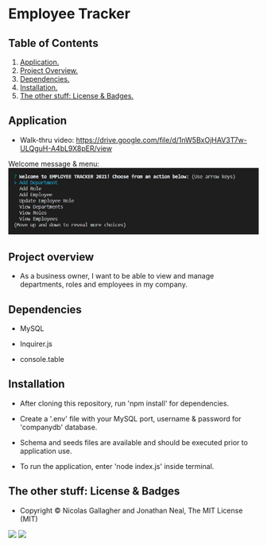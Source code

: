 # Employee Tracker

## Table of Contents
1. [ Application. ](#application)
2. [ Project Overview. ](#overview)
3. [ Dependencies. ](#depend)
4. [ Installation. ](#install)
5. [ The other stuff: License & Badges. ](#streetcred)


<a name="application"></a>
## Application

* Walk-thru video: https://drive.google.com/file/d/1nW5BxOjHAV3T7w-ULQguH-A4bL9X8pER/view

Welcome message & menu:
![Command prompt](https://github.com/stefanieklogan/Homework12EmployeeTracker/blob/main/assets/terminal.JPG)

<a name="overview"></a>
## Project overview

* As a business owner, I want to be able to view and manage departments, roles and employees in my company.

<a name="depend"></a>
## Dependencies

* MySQL

* Inquirer.js

* console.table

<a name="install"></a>
## Installation

* After cloning this repository, run 'npm install' for dependencies. 

* Create a '.env' file with your MySQL port, username & password for 'companydb' database. 

* Schema and seeds files are available and should be executed prior to application use. 

* To run the application, enter 'node index.js' inside terminal. 

<a name="streetcred"></a>
## The other stuff: License & Badges

* Copyright © Nicolas Gallagher and Jonathan Neal, The MIT License (MIT)

<img src="https://img.shields.io/badge/node_JS%20-%231572B6.svg?&style=for-the-badge&logo=nodeJS3&logoColor=white"/>

<img src="https://img.shields.io/badge/html5%20-%23E34F26.svg?&style=for-the-badge&logo=html5&logoColor=white"/>


